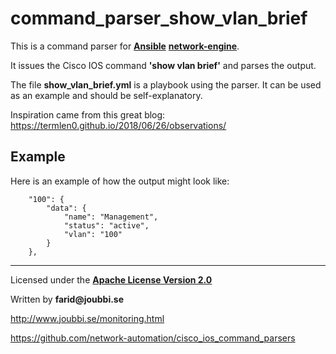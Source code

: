 # command_parser_show_vlan_brief

This is a command parser for [__Ansible__](https://www.ansible.com/) [__network-engine__](https://github.com/ansible-network/network-engine).

It issues the Cisco IOS command **'show vlan brief'** and parses the output.

The file **show_vlan_brief.yml** is a playbook using the parser.
It can be used as an example and should be self-explanatory.


Inspiration came from this great blog:
https://termlen0.github.io/2018/06/26/observations/

## Example

Here is an example of how the output might look like:

```
    "100": {
        "data": {
            "name": "Management",
            "status": "active",
            "vlan": "100"
        }
    },
```



___

Licensed under the [__Apache License Version 2.0__](https://www.apache.org/licenses/LICENSE-2.0)

Written by __farid@joubbi.se__

http://www.joubbi.se/monitoring.html

https://github.com/network-automation/cisco_ios_command_parsers

